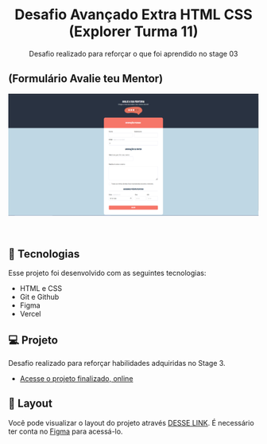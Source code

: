 <h1 align="center"> Desafio Avançado Extra HTML CSS (Explorer Turma 11) </h1>
<p align="center"> Desafio realizado para reforçar o que foi aprendido no stage 03 </p>

## (Formulário Avalie teu Mentor)

<p align="center">
  <img alt="License" src="https://github.com/DevMaroto/Desafio-Avancado-Extra-HTML-CSS-Explorer-Turma-11/blob/Main/imgs/preview.png"/>
</p>

<br>

## 🚀 Tecnologias

Esse projeto foi desenvolvido com as seguintes tecnologias:

- HTML e CSS
- Git e Github
- Figma
- Vercel

## 💻 Projeto

Desafio realizado para reforçar habilidades adquiridas no Stage 3.

- [Acesse o projeto finalizado, online]()

## 🔖 Layout

Você pode visualizar o layout do projeto através [DESSE LINK](https://www.figma.com/file/fnZyJHs7eqNFAA7tUrKcsD/Stage-03---Formul%C3%A1rio-avan%C3%A7ado?t=lwlvwRWinTEoZguB-0). É necessário ter conta no [Figma](https://figma.com) para acessá-lo.
